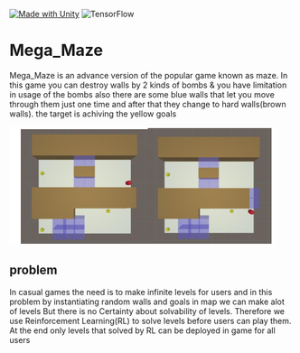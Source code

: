[![Made with Unity](https://img.shields.io/badge/Made%20with-Unity-57b9d3.svg?style=flat&logo=unity)](https://unity3d.com)
![TensorFlow](https://img.shields.io/badge/TensorFlow-%23FF6F00.svg?logo=TensorFlow&logoColor=white)
# Mega_Maze
Mega_Maze is an advance version of the popular game known as maze. In this game you can destroy walls by 2 kinds of bombs & you have limitation in usage of the bombs also there are some blue walls that let you move through them just one time and after that they change to hard walls(brown walls).
the target is achiving the yellow goals

![](images/1.png)

## problem
In casual games the need is to  make infinite levels for users and in this problem by instantiating random walls and goals in map we can make alot of levels
But there is no Certainty about solvability of levels.
Therefore we use Reinforcement Learning(RL) to solve levels before users can play them. At the end only levels that solved by RL can be deployed in game for all users

